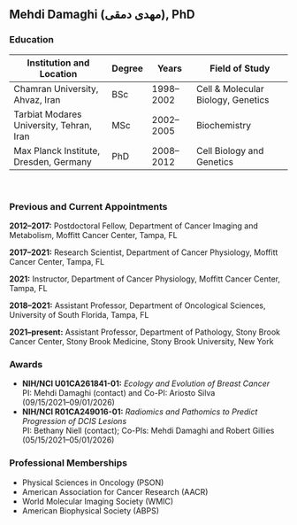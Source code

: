 ## **Mehdi Damaghi ‌(مهدی دمقی), PhD**

### Education

| Institution and Location                         | Degree | Years      | Field of Study                                |
|--------------------------------------------------|--------|------------|-----------------------------------------------|
| Chamran University, Ahvaz, Iran                  | BSc    | 1998–2002  | Cell & Molecular Biology, Genetics            |
| Tarbiat Modares University, Tehran, Iran         | MSc    | 2002–2005  | Biochemistry                                  |
| Max Planck Institute, Dresden, Germany           | PhD    | 2008–2012  | Cell Biology and Genetics                     |

<br>

### Previous and Current Appointments

**2012–2017:** Postdoctoral Fellow, Department of Cancer Imaging and Metabolism, Moffitt Cancer Center, Tampa, FL  

**2017–2021:** Research Scientist, Department of Cancer Physiology, Moffitt Cancer Center, Tampa, FL  

**2021:** Instructor, Department of Cancer Physiology, Moffitt Cancer Center, Tampa, FL  

**2018–2021:** Assistant Professor, Department of Oncological Sciences, University of South Florida, Tampa, FL  

**2021–present:** Assistant Professor, Department of Pathology, Stony Brook Cancer Center, Stony Brook Medicine, Stony Brook University, New York

### Awards

- **NIH/NCI U01CA261841-01:** *Ecology and Evolution of Breast Cancer*  
  PI: Mehdi Damaghi (contact) and Co-PI: Ariosto Silva  
  (09/15/2021–09/01/2026)
- **NIH/NCI R01CA249016-01:** *Radiomics and Pathomics to Predict Progression of DCIS Lesions*  
  PI: Bethany Niell (contact); Co-PIs: Mehdi Damaghi and Robert Gillies  
  (05/15/2021–05/01/2026)

### Professional Memberships

- Physical Sciences in Oncology (PSON)
- American Association for Cancer Research (AACR)
- World Molecular Imaging Society (WMIC)
- American Biophysical Society (ABPS)

